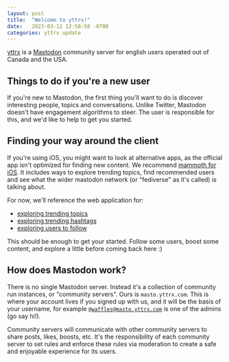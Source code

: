 ```yaml
---
layout: post
title:  "Welcome to yttrx!"
date:   2023-03-12 12:58:58 -0700
categories: yttrx update
---
```

[yttrx][yttrx-com] is a [Mastodon][joinmastodon] community server for english users operated out of Canada and the USA.

## Things to do if you're a new user

If you're new to Mastodon, the first thing you'll want to do is discover interesting people, topics and conversations.  Unlike Twitter, Mastodon doesn't have engagement algorithms to steer. The user is responsible for this, and we'd like to help to get you started.

## Finding your way around the client

If you're using iOS, you might want to look at alternative apps, as the official app isn't optimized for finding new content. We recommend [mammoth for iOS][mammoth]. It includes ways to explore trending topics, find recommended users and see what the wider mastodon network (or "fediverse" as it's called) is talking about.

For now, we'll reference the web application for:
- [exploring trending topics][yttrx-explore]
- [exploring trending hashtags][yttrx-tags]
- [exploring users to follow][yttrx-suggestions]

This should be enough to get your started. Follow some users, boost some content, and explore a little before coming back here :)

## How does Mastodon work?

There is no single Mastodon server. Instead it's a collection of community run instances, or "community servers". Ours is `masto.yttrx.com`. This is where your account lives if you signed up with us, and it will be the basis of your username, for example [`@waffles@masto.yttrx.com`][waffles] is one of the admins (go say hi!). 

Community servers will communicate with other community servers to share posts, likes, boosts, etc.  It's the responsibility of each community server to set rules and enforce these rules via moderation to create a safe and enjoyable experience for its users.


[yttrx-com]: https://yttrx.com/
[masto]: https://masto.yttrx.com/
[joinmastodon]: https://joinmastodon.org/
[waffles]: https://yttrx.com/@waffles/
[mammoth]: https://techcrunch.com/2023/02/27/mammoth-is-a-free-mastodon-app-for-ios-that-makes-it-easier-to-get-started/
[yttrx-explore]: https://yttrx.com/explore
[yttrx-tags]: https://yttrx.com/explore/tags
[yttrx-suggestions]: https://yttrx.com/explore/suggestions
